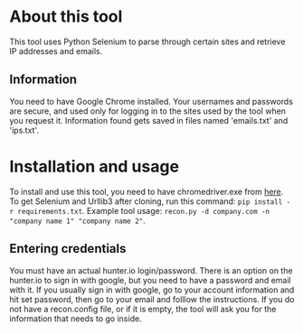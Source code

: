 # About this tool
This tool uses Python Selenium to parse through certain sites and retrieve IP addresses and emails.

## Information
You need to have Google Chrome installed.  Your usernames and passwords are secure, and used only for logging in to the sites used by the tool when you request it.  Information found gets saved in files named 'emails.txt' and 'ips.txt'.

# Installation and usage
To install and use this tool, you need to have chromedriver.exe from [here](https://chromedriver.chromium.org/downloads).  To get Selenium and Urllib3 after cloning, run this command: ```pip install -r requirements.txt```.  Example tool usage: ```recon.py -d company.com -n "company name 1" "company name 2"```.

## Entering credentials
You must have an actual hunter.io login/password.  There is an option on the hunter.io to sign in with google, but you need to have a password and email with it.  If you usually sign in with google, go to your account information and hit set password, then go to your email and folllow the instructions.  If you do not have a recon.config file, or if it is empty, the tool will ask you for the information that needs to go inside.